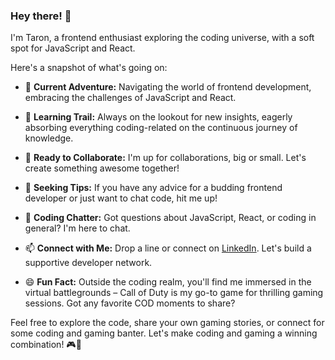 ### Hey there! 👋

I'm Taron, a frontend enthusiast exploring the coding universe, with a soft spot for JavaScript and React.

Here's a snapshot of what's going on:

- 🔭 **Current Adventure:** Navigating the world of frontend development, embracing the challenges of JavaScript and React.

- 🌱 **Learning Trail:** Always on the lookout for new insights, eagerly absorbing everything coding-related on the continuous journey of knowledge.

- 👯 **Ready to Collaborate:** I'm up for collaborations, big or small. Let's create something awesome together!

- 🤔 **Seeking Tips:** If you have any advice for a budding frontend developer or just want to chat code, hit me up!

- 💬 **Coding Chatter:** Got questions about JavaScript, React, or coding in general? I'm here to chat.

- 📫 **Connect with Me:** Drop a line or connect on [LinkedIn](https://www.linkedin.com/in/holikyan/). Let's build a supportive developer network.

- 😄 **Fun Fact:** Outside the coding realm, you'll find me immersed in the virtual battlegrounds – Call of Duty is my go-to game for thrilling gaming sessions. Got any favorite COD moments to share?

Feel free to explore the code, share your own gaming stories, or connect for some coding and gaming banter. Let's make coding and gaming a winning combination! 🎮🚀
